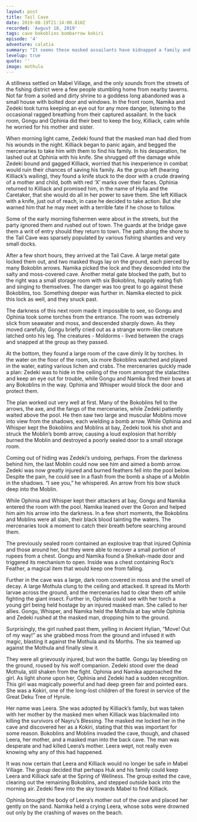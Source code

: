 ```yaml
---
layout: post
title: Tail Cave
date: 2019-08-19T21:14:00.810Z
recorded: 'August 18, 2019'
tags: cave bokoblins bombarrow kokiri
episode: '4'
adventure: calatia
summary: "It seems these masked assailants have kidnapped a family and are holding them in the nearby Tail Cave. But other dangers await the Hyrulean mercenaries in the darkness."
levelup: true
quote: ''
image: mothula
---
```


A stillness settled on Mabel Village, and the only sounds from the streets of the fishing district were a few people stumbling home from nearby taverns. Not far from a soiled and dirty shrine to a goddess long abandoned was a small house with bolted door and windows. In the front room, Namika and Zedeki took turns keeping an eye out for any more danger, listening to the occasional ragged breathing from their captured assailant. In the back room, Gongu and Ophinia did their best to keep the boy, Killiack, calm while he worried for his mother and sister.

When morning light came, Zedeki found that the masked man had died from his wounds in the night. Killiack began to panic again, and begged the mercenaries to take him with them to find his family. In his desperation, he lashed out at Ophinia with his knife. She shrugged off the damage while Zedeki bound and gagged Killiack, worried that his inexperience in combat would ruin their chances of saving his family. As the group left (hearing Killiack’s wailing), they found a knife stuck to the door with a crude drawing of a mother and child, both with red ‘X’ marks over their faces. Ophinia returned to Killiack and promised him, in the name of Hylia and the Caretaker, that she would do all in her power to save them. She left Killiack with a knife, just out of reach, in case he decided to take action. But she warned him that he may meet with a terrible fate if he chose to follow.

Some of the early morning fishermen were about in the streets, but the party ignored them and rushed out of town. The guards at the bridge gave them a writ of entry should they return to town. The path along the shore to the Tail Cave was sparsely populated by various fishing shanties and very small docks.

After a few short hours, they arrived at the Tail Cave. A large metal gate locked them out, and two masked thugs lay on the ground, each pierced by many Bokoblin arrows. Namika picked the lock and they descended into the salty and moss-covered cave. Another metal gate blocked the path, but to the right was a small storage room with six Bokoblins, happily eating fish and singing to themselves. The danger was too great to go against these Bokoblins, too. Something deeper was further in. Namika elected to pick this lock as well, and they snuck past.

The darkness of this next room made it impossible to see, so Gongu and Ophinia took some torches from the entrance. The room was extremely slick from seawater and moss, and descended sharply down. As they moved carefully, Gongu briefly cried out as a strange worm-like creature latched onto his leg. The creatures - Moldorms - lived between the crags and snapped at the group as they passed.

At the bottom, they found a large room of the cave dimly lit by torches. In the water on the floor of the room, six more Bokoblins watched and played in the water, eating various lichen and crabs. The mercenaries quickly made a plan: Zedeki was to hide in the ceiling of the room amongst the stalactites and keep an eye out for trouble, while Gongu and Namika fired their bows at any Bokoblins in the way. Ophinia and Whisper would block the door and protect them.

The plan worked out very well at first. Many of the Bokoblins fell to the arrows, the axe, and the fangs of the mercenaries, while Zedeki patiently waited above the pool. He then saw two large and muscular Moblins move into view from the shadows, each wielding a bomb arrow. While Ophinia and Whisper kept the Bokoblins and Moblins at bay, Zedeki took his shot and struck the Moblin’s bomb arrow, causing a loud explosion that horribly burned the Moblin and destroyed a poorly sealed door to a small storage room.

Coming out of hiding was Zedeki’s undoing, perhaps. From the darkness behind him, the last Moblin could now see him and aimed a bomb arrow. Zedeki was now greatly injured and burned feathers fell into the pool below. Despite the pain, he could see in a flash from the bomb a shape of a Moblin in the shadows. “I see you,” he whispered. An arrow from his bow stuck deep into the Moblin.

While Ophinia and Whisper kept their attackers at bay, Gongu and Namika entered the room with the pool. Namika leaned over the Goron and helped him aim his arrow into the darkness. In a few short moments, the Bokoblins and Moblins were all slain, their black blood tainting the waters. The mercenaries took a moment to catch their breath before searching around them.

The previously sealed room contained an explosive trap that injured Ophinia and those around her, but they were able to recover a small portion of rupees from a chest. Gongu and Namika found a Sheikah-made door and triggered its mechanism to open. Inside was a chest containing Roc’s Feather, a magical item that would keep one from falling. 

Further in the cave was a large, dark room covered in moss and the smell of decay. A large Mothula clung to the ceiling and attacked. It spread its Morth larvae across the ground, and the mercenaries had to clear them off while fighting the giant insect. Further in, Ophinia could see with her torch a young girl being held hostage by an injured masked man. She called to her allies. Gongu, Whisper, and Namika held the Mothula at bay while Ophinia and Zedeki rushed at the masked man, dropping him to the ground.

Surprisingly, the girl rushed past them, yelling in Ancient Hylian, “Move! Out of my way!” as she grabbed moss from the ground and infused it with magic, blasting it against the Mothula and its Morths. The six teamed up against the Mothula and finally slew it.

They were all grievously injured, but won the battle. Gongu lay bleeding on the ground, roused by his wolf companion. Zedeki stood over the dead Mothula, still shaken from the fight. Ophinia and Namika approached the girl. As light shone upon her, Ophinia and Zedeki had a sudden recognition. This girl was magically powerful and had deep green fair and pointed ears. She was a Kokiri, one of the long-lost children of the forest in service of the Great Deku Tree of Hyrule.

Her name was Leera. She was adopted by Killiack’s family, but was taken with her mother by the masked men when Killiack was blackmailed into killing the survivors of Nayru’s Blessing. The masked me locked her in the cave and discovered her as a Kokiri, stating that this was important for some reason. Bokoblins and Moblins invaded the cave, though, and chased Leera, her mother, and a masked man into the back cave. The man was desperate and had killed Leera’s mother. Leera wept, not really even knowing why any of this had happened.

It was now certain that Leera and Killiack would no longer be safe in Mabel Village. The group decided that perhaps Huk and his family could keep Leera and Killiack safe at the Spring of Wellness. The group exited the cave, clearing out the remaining Bokoblins, and stepped outside back into the morning air. Zedeki flew into the sky towards Mabel to find Killiack.

Ophinia brought the body of Leera’s mother out of the cave and placed her gently on the sand. Namika held a crying Leera, whose sobs were drowned out only by the crashing of waves on the beach.
